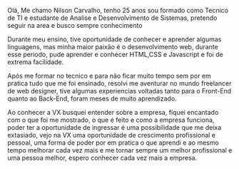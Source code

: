 Olá, Me chamo Nilson Carvalho, tenho 25 anos sou formado como Tecnico de TI e estudante de Analise e Desenvolvimento de Sistemas, pretendo seguir
na area e busco sempre conhecimento

Durante meu ensino, tive oportunidade de conhecer e aprender algumas linguagens, mas minha maior paixão é o desenvolvimento web, durante
esse periodo, pude aprender e conhecer HTML,CSS e Javascript e foi de extrema facilidade.

Após me formar no tecnico e para não ficar muito tempo sem por em pratica tudo que me foi ensinado, resolvi me aventurar no mundo freelancer de
web designer, tive algumas experiencias voltadas tanto para o Front-End quanto ao Back-End, foram meses de muito aprendizado.

Ao conhecer a VX busquei entender sobre a empresa, fiquei encantado com o que foi me mostrado, o que é feito e como a empresa funciona, poder
ter a oportunidade de ingressar é uma possibilidade que me deixa extasiado, vejo na VX uma oportunidade de crescimento profissional e pessoal, uma forma
de poder por em pratica o que aprendi e ao mesmo tempo melhorar cada vez mais e me tornar sempre um melhor profissional e uma pessoa melhor, espero
conhecer cada vez mais a empresa.
